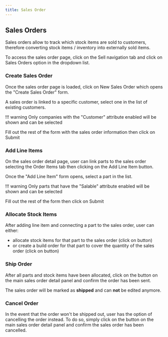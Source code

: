 ```yaml
---
title: Sales Order
---
```


## Sales Orders

Sales orders allow to track which stock items are sold to customers, therefore converting stock items / inventory into externally sold items.

To access the sales order page, click on the <span class="badge inventree nav main"><span class='fas fa-truck'></span> Sell</span> navigation tab and click on <span class="badge inventree nav main"><span class='fas fa-list'></span> Sales Orders</span> option in the dropdown list.

### Create Sales Order

Once the sales order page is loaded, click on <span class="badge inventree add"><span class='fas fa-plus-circle'></span> New Sales Order</span> which opens the "Create Sales Order" form.

A sales order is linked to a specific customer, select one in the list of existing customers.

!!! warning
	Only companies with the "Customer" attribute enabled will be shown and can be selected

Fill out the rest of the form with the sales order information then click on <span class="badge inventree confirm">Submit</span> 

### Add Line Items

On the sales order detail page, user can link parts to the sales order selecting the <span class="badge inventree nav side"><span class='fas fa-list'></span> Order Items</span> tab then clicking on the <span class="badge inventree add"><span class='fas fa-plus-circle'></span> Add Line Item</span> button.

Once the "Add Line Item" form opens, select a part in the list.

!!! warning
    Only parts that have the "Salable" attribute enabled will be shown and can be selected

Fill out the rest of the form then click on <span class="badge inventree confirm">Submit</span> 

### Allocate Stock Items

After adding line item and connecting a part to the sales order, user can either:

* allocate stock items for that part to the sales order (click on <span class='fas fa-sign-in-alt'></span> button)
* or create a build order for that part to cover the quantity of the sales order (click on <span class='fas fa-tools'></span> button)

### Ship Order

After all parts and stock items have been allocated, click on the <span class='fas fa-paper-plane'></span> button on the main sales order detail panel and confirm the order has been sent.

The sales order will be marked as __shipped__ and can __not__ be edited anymore.

### Cancel Order

In the event that the order won't be shipped out, user has the option of cancelling the order instead.
To do so, simply click on the <span class='fas fa-times-circle'></span> button on the main sales order detail panel and confirm the sales order has been cancelled.
